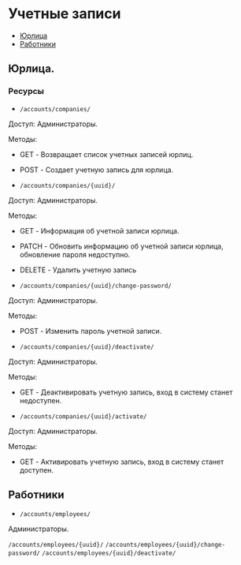 # Учетные записи

- [Юрлица](#companies)
- [Работники](#employees)


<a name="companies"></a>
## Юрлица.


### Ресурсы

- `/accounts/companies/`

Доступ: Администраторы.

Методы:

- GET - Возвращает список учетных записей юрлиц.
- POST - Создает учетную запись для юрлица.


- `/accounts/companies/{uuid}/`

Доступ: Администраторы.

Методы:

- GET - Информация об учетной записи юрлица.
- PATCH - Обновить информацию об учетной записи юрлица, обновление пароля недоступно.
- DELETE - Удалить учетную запись


- `/accounts/companies/{uuid}/change-password/`

Доступ: Администраторы.

Методы:

- POST - Изменить пароль учетной записи.


- `/accounts/companies/{uuid}/deactivate/`

Доступ: Администраторы.

Методы:

- GET - Деактивировать учетную запись, вход в систему станет недоступен.


- `/accounts/companies/{uuid}/activate/`

Доступ: Администраторы.

Методы:

- GET - Активировать учетную запись, вход в систему станет доступен.



<a name="employees"></a>
## Работники

- `/accounts/employees/`

Администраторы.

`/accounts/employees/{uuid}/`
`/accounts/employees/{uuid}/change-password/`
`/accounts/employees/{uuid}/deactivate/`
